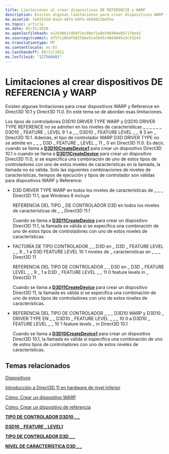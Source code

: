```yaml
---
title: Limitaciones al crear dispositivos DE REFERENCIA y WARP
description: Existen algunas limitaciones para crear dispositivos WARP y Reference en Direct3D 10.1 y Direct3D 11.0. En este tema se de abordan esas limitaciones.
ms.assetid: 7e022e5d-daa3-48fa-b9fe-4b569220e55e
ms.topic: article
ms.date: 05/31/2018
ms.openlocfilehash: e12540b1fdb8f2bc00ef2a0e596904e0b717bed1
ms.sourcegitcommit: d75fc10b9f0825bbe5ce5045c90d4045e3c53243
ms.translationtype: MT
ms.contentlocale: es-ES
ms.lasthandoff: 09/13/2021
ms.locfileid: "127566681"
---
```

# <a name="limitations-creating-warp-and-reference-devices"></a>Limitaciones al crear dispositivos DE REFERENCIA y WARP

Existen algunas limitaciones para crear dispositivos WARP y Reference en Direct3D 10.1 y Direct3D 11.0. En este tema se de abordan esas limitaciones.

Los tipos de controladores D3D10 DRIVER TYPE WARP y D3D10 DRIVER TYPE REFERENCE no se admiten en los niveles de características \_ \_ \_ \_ \_ \_ D3D10 \_ FEATURE \_ LEVEL 9 1 a \_ \_ D3D10 \_ FEATURE LEVEL \_ \_ 9 3 en \_ Direct3D 10.1. Además, el tipo de controlador WARP D3D DRIVER TYPE no se admite en \_ \_ \_ D3D \_ FEATURE \_ LEVEL \_ 11 \_ 0 en Direct3D 11.0. Es decir, cuando se llama a [**D3D10CreateDevice1**](/windows/desktop/api/d3d10_1/nf-d3d10_1-d3d10createdevice1) para crear un dispositivo Direct3D 10.1 o cuando se llama a [**D3D11CreateDevice**](/windows/desktop/api/D3D11/nf-d3d11-d3d11createdevice) para crear un dispositivo Direct3D 11.0, si se especifica una combinación de uno de estos tipos de controladores con uno de estos niveles de características en la llamada, la llamada no es válida. Solo las siguientes combinaciones de niveles de características, tiempos de ejecución y tipos de controlador son válidas para dispositivos WARP y Reference:

-   D3D DRIVER TYPE WARP en todos los niveles de características de \_ \_ \_ Direct3D 11.1, que Windows 8 incluye

    REFERENCIA DEL TIPO \_ DE CONTROLADOR D3D en todos los niveles de características de \_ \_ Direct3D 11.1

    Cuando se llama a [**D3D11CreateDevice**](/windows/desktop/api/D3D11/nf-d3d11-d3d11createdevice) para crear un dispositivo Direct3D 11.1, la llamada es válida si se especifica una combinación de uno de estos tipos de controladores con uno de estos niveles de características.

-   FACTORÍA DE TIPO CONTROLADOR \_ \_ D3D en \_ D3D \_ FEATURE LEVEL \_ \_ 9 \_ 1 a D3D FEATURE LEVEL 10 1 niveles de \_ características en \_ \_ \_ Direct3D 11

    REFERENCIA DEL TIPO DE CONTROLADOR \_ \_ D3D en \_ D3D \_ FEATURE LEVEL \_ \_ 9 \_ 1 a D3D \_ FEATURE LEVEL \_ \_ 11 0 feature levels in \_ Direct3D 11

    Cuando se llama a [**D3D11CreateDevice**](/windows/desktop/api/D3D11/nf-d3d11-d3d11createdevice) para crear un dispositivo Direct3D 11, la llamada es válida si se especifica una combinación de uno de estos tipos de controladores con uno de estos niveles de características.

-   REFERENCIA DEL TIPO DE CONTROLADOR \_ \_ \_ D3D10 WARP y D3D10 \_ DRIVER TYPE EN \_ \_ D3D10 \_ FEATURE LEVEL \_ \_ \_ 10 0 a D3D10 \_ FEATURE LEVEL \_ \_ 10 1 feature levels \_ in Direct3D 10.1

    Cuando se llama a [**D3D10CreateDevice1**](/windows/desktop/api/d3d10_1/nf-d3d10_1-d3d10createdevice1) para crear un dispositivo Direct3D 10.1, la llamada es válida si especifica una combinación de uno de estos tipos de controladores con uno de estos niveles de características.

## <a name="related-topics"></a>Temas relacionados

<dl> <dt>

[Dispositivos](overviews-direct3d-11-devices.md)
</dt> <dt>

[Introducción a Direct3D 11 en hardware de nivel inferior](overviews-direct3d-11-devices-downlevel-intro.md)
</dt> <dt>

[Cómo: Crear un dispositivo WARP](overviews-direct3d-11-devices-create-warp.md)
</dt> <dt>

[Cómo: Crear un dispositivo de referencia](overviews-direct3d-11-devices-create-ref.md)
</dt> <dt>

[**TIPO DE CONTROLADOR D3D10 \_ \_**](/windows/desktop/api/d3d10misc/ne-d3d10misc-d3d10_driver_type)
</dt> <dt>

[**D3D10 \_ FEATURE \_ LEVEL1**](/windows/desktop/api/d3d10_1/ne-d3d10_1-d3d10_feature_level1)
</dt> <dt>

[**TIPO DE CONTROLADOR D3D \_ \_**](/windows/desktop/api/D3DCommon/ne-d3dcommon-d3d_driver_type)
</dt> <dt>

[**NIVEL DE CARACTERÍSTICA D3D \_ \_**](/windows/desktop/api/D3DCommon/ne-d3dcommon-d3d_feature_level)
</dt> </dl>

 

 